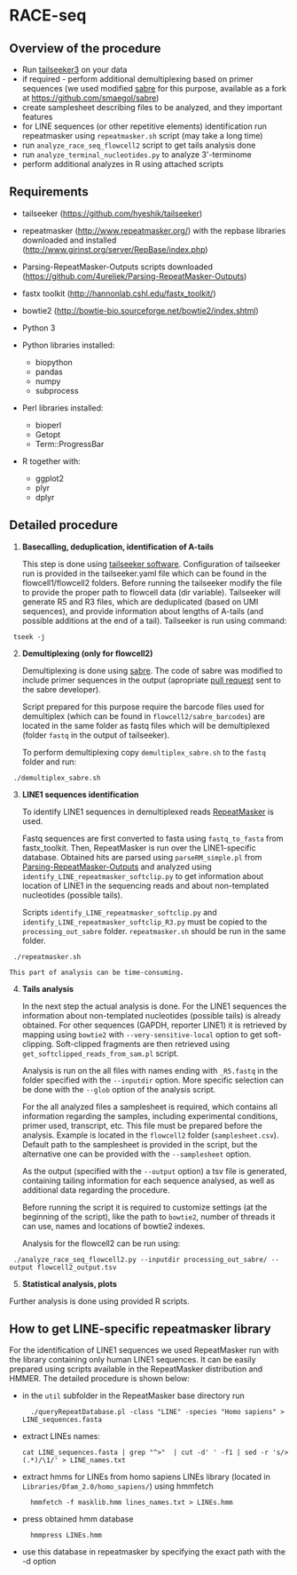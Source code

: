 # RACE-seq

## Overview of the procedure

- Run [tailseeker3](https://github.com/hyeshik/tailseeker) on your data
- if required - perform additional demultiplexing based on primer sequences (we used modified [sabre](https://github.com/najoshi/sabre) for this purpose, available as a fork at <https://github.com/smaegol/sabre>)
- create samplesheet describing files to be analyzed, and they important features
- for LINE sequences (or other repetitive elements) identification run repeatmasker using `repeatmasker.sh` script (may take a long time)
- run `analyze_race_seq_flowcell2` script to get tails analysis done
- run `analyze_terminal_nucleotides.py` to analyze 3'-terminome
- perform additional analyzes in R using attached scripts

## Requirements

- tailseeker (<https://github.com/hyeshik/tailseeker>)
- repeatmasker (<http://www.repeatmasker.org/>) with the repbase libraries downloaded and installed (<http://www.girinst.org/server/RepBase/index.php>)
- Parsing-RepeatMasker-Outputs scripts downloaded (<https://github.com/4ureliek/Parsing-RepeatMasker-Outputs>)
- fastx toolkit (<http://hannonlab.cshl.edu/fastx_toolkit/>)
- bowtie2 (<http://bowtie-bio.sourceforge.net/bowtie2/index.shtml>)
- Python 3
- Python libraries installed:

  - biopython
  - pandas
  - numpy
  - subprocess

- Perl libraries installed:

  - bioperl
  - Getopt
  - Term::ProgressBar

- R together with:

  - ggplot2
  - plyr
  - dplyr

## Detailed procedure

1. **Basecalling, deduplication, identification of A-tails**

    This step is done using [tailseeker software](https://github.com/hyeshik/tailseeker). Configuration of tailseeker run is provided in the tailseeker.yaml file which can be found in the flowcell1/flowcell2 folders. Before running the tailseeker modify the file to provide the proper path to flowcell data (dir variable). Tailseeker will generate R5 and R3 files, which are deduplicated (based on UMI sequences), and provide information about lengths of A-tails (and possible additions at the end of a tail). Tailseeker is run using command:

  ```
   tseek -j
  ```

2. **Demultiplexing (only for flowcell2)**

    Demultiplexing is done using [sabre](https://github.com/najoshi/sabre). The code of sabre was modified to include primer sequences in the output (apropriate [pull request](https://github.com/najoshi/sabre/pull/8) sent to the sabre developer).

    Script prepared for this purpose require the barcode files used for demultiplex (which can be found in `flowcell2/sabre_barcodes`) are located in the same folder as fastq files which will be demultiplexed (folder `fastq` in the output of tailseeker).

    To perform demultiplexing copy `demultiplex_sabre.sh` to the `fastq` folder and run:

  ```
   ./demultiplex_sabre.sh
  ```

3. **LINE1 sequences identification**

    To identify LINE1 sequences in demultiplexed reads [RepeatMasker](http://www.repeatmasker.org/) is used.

    Fastq sequences are first converted to fasta using `fastq_to_fasta` from fastx_toolkit. Then, RepeatMasker is run over the LINE1-specific database. Obtained hits are parsed using `parseRM_simple.pl` from [Parsing-RepeatMasker-Outputs](https://github.com/4ureliek/Parsing-RepeatMasker-Outputs) and analyzed using `identify_LINE_repeatmasker_softclip.py` to get information about location of LINE1 in the sequencing reads and about non-templated nucleotides (possible tails).

    Scripts `identify_LINE_repeatmasker_softclip.py` and `identify_LINE_repeatmasker_softclip_R3.py` must be copied to the `processing_out_sabre` folder. `repeatmasker.sh` should be run in the same folder.

  ```
   ./repeatmasker.sh
  ```

    This part of analysis can be time-consuming.

4. **Tails analysis**

    In the next step the actual analysis is done. For the LINE1 sequences the information about non-templated nucleotides (possible tails) is already obtained. For other sequences (GAPDH, reporter LINE1) it is retrieved by mapping using `bowtie2` with `--very-sensitive-local` option to get soft-clipping. Soft-clipped fragments are then retrieved using `get_softclipped_reads_from_sam.pl` script.

    Analysis is run on the all files with names ending with `_R5.fastq` in the folder specified with the `--inputdir` option. More specific selection can be done with the `--glob` option of the analysis script.

    For the all analyzed files a samplesheet is required, which contains all information regarding the samples, including experimental conditions, primer used, transcript, etc. This file must be prepared before the analysis. Example is located in the `flowcell2` folder (`samplesheet.csv`). Default path to the samplesheet is provided in the script, but the alternative one can be provided with the `--samplesheet` option.

    As the output (specified with the `--output` option) a tsv file is generated, containing tailing information for each sequence analysed, as well as additional data regarding the procedure.

    Before running the script it is required to customize settings (at the beginning of the script), like the path to `bowtie2`, number of threads it can use, names and locations of bowtie2 indexes.

    Analysis for the flowcell2 can be run using:

  ```
   ./analyze_race_seq_flowcell2.py --inputdir processing_out_sabre/ --output flowcell2_output.tsv
  ```

5. **Statistical analysis, plots**

  Further analysis is done using provided R scripts.

## How to get LINE-specific repeatmasker library

For the identification of LINE1 sequences we used RepeatMasker run with the library containing only human LINE1 sequences. It can be easily prepared using scripts available in the RepeatMasker distribution and HMMER. The detailed procedure is shown below:

- in the `util` subfolder in the RepeatMasker base directory run

  ```
    ./queryRepeatDatabase.pl -class "LINE" -species "Homo sapiens" > LINE_sequences.fasta
  ```

- extract LINEs names:

  ```
  cat LINE_sequences.fasta | grep "^>"  | cut -d' ' -f1 | sed -r 's/>(.*)/\1/' > LINE_names.txt
  ```

- extract hmms for LINEs from homo sapiens LINEs library (located in `Libraries/Dfam_2.0/homo_sapiens/`) using hmmfetch

  ```
    hmmfetch -f masklib.hmm lines_names.txt > LINEs.hmm
  ```

- press obtained hmm database

  ```
    hmmpress LINEs.hmm
  ```

- use this database in repeatmasker by specifying the exact path with the -d option
